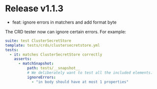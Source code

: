 # Release v1.1.3

- feat: ignore errors in matchers and add format byte

The CRD tester now can ignore certain errors. For example:

```yaml
suite: test ClusterSecretStore
template: tests/crds/clustersecretstore.yml
tests:
  - it: matches ClusterSecretStore correctly
    asserts:
      - matchSnapshot:
          path: tests/__snapshot__
          # We deliberately want to test all the included elements.
          ignoreErrors:
            - "in body should have at most 1 properties"
```
